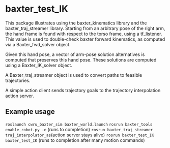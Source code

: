 # baxter_test_IK

This package illustrates using the baxter_kinematics library and the baxter_traj_streamer library.
Starting from an arbitrary pose of the right arm, the hand frame is found with respect to the torso frame, using a tf_listener.  This value is used to double-check baxter forward kinematics, as computed via a Baxter_fwd_solver object. 

Given this hand pose, a vector of arm-pose solution alternatives is computed that preserves this hand pose.  These solutions are computed using a Baxter_IK_solver object.  

A  Baxter_traj_streamer object is used to convert paths to feasible trajectories.

A simple action client sends trajectory goals to the trajectory interpolation action server. 

## Example usage
`roslaunch cwru_baxter_sim baxter_world.launch`
`rosrun baxter_tools enable_robot.py -e` (runs to completion)
`rosrun baxter_traj_streamer traj_interpolator_as`(action server stays alive)
`rosrun baxter_test_IK baxter_test_IK`  (runs to completion after many motion commands)

    
